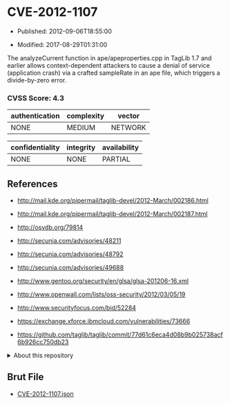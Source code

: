 # CVE-2012-1107

- Published: 2012-09-06T18:55:00

- Modified: 2017-08-29T01:31:00

The analyzeCurrent function in ape/apeproperties.cpp in TagLib 1.7 and earlier allows context-dependent attackers to cause a denial of service (application crash) via a crafted sampleRate in an ape file, which triggers a divide-by-zero error.

### CVSS Score: **4.3**

| authentication | complexity | vector |
| --- | --- | --- |
| NONE | MEDIUM | NETWORK |

| confidentiality | integrity | availability |
| --- | --- | --- |
| NONE | NONE | PARTIAL |

## References

* http://mail.kde.org/pipermail/taglib-devel/2012-March/002186.html

* http://mail.kde.org/pipermail/taglib-devel/2012-March/002187.html

* http://osvdb.org/79814

* http://secunia.com/advisories/48211

* http://secunia.com/advisories/48792

* http://secunia.com/advisories/49688

* http://www.gentoo.org/security/en/glsa/glsa-201206-16.xml

* http://www.openwall.com/lists/oss-security/2012/03/05/19

* http://www.securityfocus.com/bid/52284

* https://exchange.xforce.ibmcloud.com/vulnerabilities/73666

* https://github.com/taglib/taglib/commit/77d61c6eca4d08b9b025738acf6b926cc750db23

<details>
<summary>About this repository</summary> 

  This repository is part of the project [Live Hack CVE](https://github.com/Live-Hack-CVE). Main website can be found [www.live-hack.org](https://www.live-hack.org) 
  
  Made by [Sn0wAlice](https://github.com/Sn0wAlice) for the people that care about security and need to have a feed of the latest CVEs. Hope you enjoy it, don't forget to star the repo and follow me on [Twitter](https://twitter.com/Sn0wAlice) and [Github](https://github.com/Sn0wAlice). And that is my [personnal website](https://www.alice-snow.me/)

  - [Home Page](https://github.com/Live-Hack-CVE)
  - [Framework](https://github.com/Live-Hack-CVE/cve-framework)
  - [CVE database](https://github.com/Live-Hack-CVE/full_database)
  - [Changelog](https://github.com/Live-Hack-CVE/Changelog)
</details>

## Brut File

* [CVE-2012-1107.json](https://raw.githubusercontent.com/Live-Hack-CVE/full_database/main/cves/2012/CVE-2012-1107.json)

